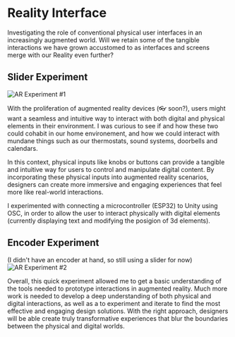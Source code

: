 # Reality Interface
 
Investigating the role of conventional physical user interfaces in an increasingly augmented world.
Will we retain some of the tangible interactions we have grown accustomed to as interfaces and screens merge with our Reality even further?

## Slider Experiment
![AR Experiment #1](https://github.com/troglodisme/MCX/blob/main/gifs/MCX_low.gif)

With the proliferation of augmented reality devices (👓 soon?), users might want a seamless and intuitive way to interact with both digital and physical elements in their environment. I was curious to see if and how these two could cohabit in our home environement, and how we could interact with mundane things such as our thermostats, sound systems, doorbells and calendars. 

In this context, physical inputs like knobs or buttons can provide a tangible and intuitive way for users to control and manipulate digital content. By incorporating these physical inputs into augmented reality scenarios, designers can create more immersive and engaging experiences that feel more like real-world interactions.

I experimented with connecting a microcontroller (ESP32) to Unity using OSC, in order to allow the user to interact physically with digital elements (currently displaying text and modifying the posigion of 3d elements).

## Encoder Experiment
(I didn't have an encoder at hand, so still using a slider for now)
![AR Experiment #2](https://github.com/troglodisme/MCX/blob/main/gifs/MCX2.gif)

Overall, this quick experiment allowed me to get a basic understanding of the tools needed to prototype interactions in augmented reality. Much more work is needed to develop a deep understanding of both physical and digital interactions, as well as a to experiment and iterate to find the most effective and engaging design solutions. With the right approach, designers will be able create truly transformative experiences that blur the boundaries between the physical and digital worlds.
